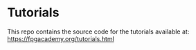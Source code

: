 # Tutorials

This repo contains the source code for the tutorials available at: https://fpgacademy.org/tutorials.html
